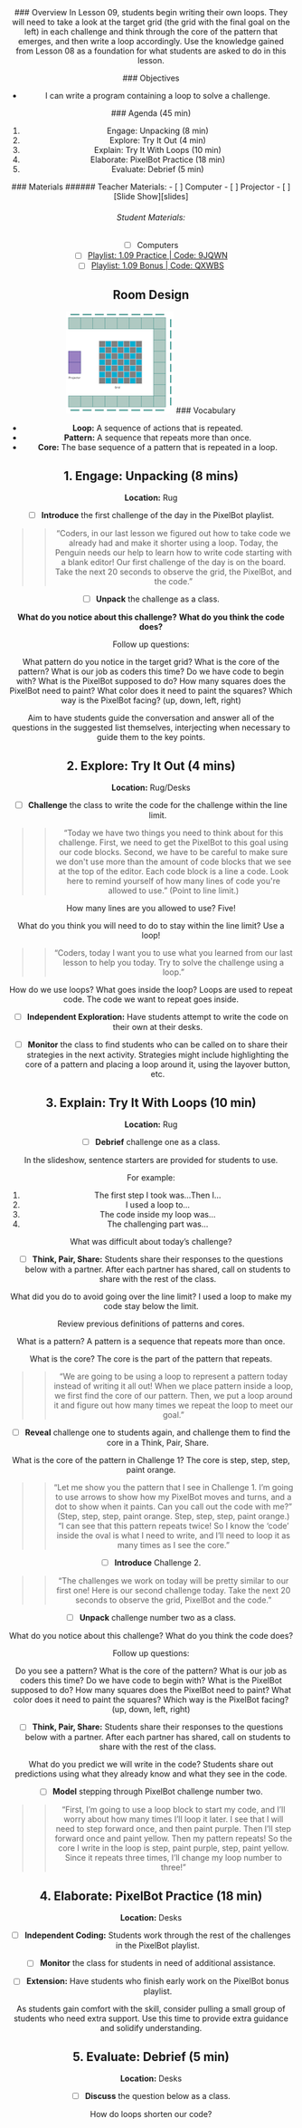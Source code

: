 <header class='header' title='Loops II' subtitle='Lesson 1.09'/>

<notable>
<iconp src='/icons/activity.png'>### Overview</iconp>
In Lesson 09, students begin writing their own loops. They will need to take a look at the target grid (the grid with the final goal on the left) in each challenge and think through the core of the pattern that emerges, and then write a loop accordingly. Use the knowledge gained from Lesson 08 as a foundation for what students are asked to do in this lesson.

<iconp src='/icons/objectives.png'>### Objectives</iconp>
- I can write a program containing a loop to solve a challenge.

<iconp src='/icons/agenda.png'>### Agenda (45 min)</iconp>
1. Engage: Unpacking (8 min)
1. Explore: Try It Out (4 min)
1. Explain: Try It With Loops (10 min)
1. Elaborate: PixelBot Practice (18 min)
1. Evaluate: Debrief (5 min)

<note>
<iconp src='/icons/materials.png'>### Materials</iconp>
###### Teacher Materials:
- [ ] Computer
- [ ] Projector
- [ ] [Slide Show][slides]

###### Student Materials:
- [ ] Computers
- [ ] [Playlist: 1.09 Practice | Code: 9JQWN][practice]
- [ ] [Playlist: 1.09 Bonus | Code: QXWBS][extension]
</note>

## Room Design
![room](/images/layout-grid.png)
<note>
<iconp src='/icons/vocab.png'>### Vocabulary</iconp>
- **Loop:** A sequence of actions that is repeated.
- **Pattern:** A sequence that repeats more than once.
- **Core:** The base sequence of a pattern that is repeated in a loop.
</note>

<pagebreak/>

## 1. Engage: Unpacking (8 mins)
**Location:** Rug

- [ ] **Introduce** the first challenge of the day in the PixelBot playlist.
>>“Coders, in our last lesson we figured out how to take code we already had and make it shorter using a loop. Today, the Penguin needs our help to learn how to write code starting with a blank editor! Our first challenge of the day is on the board. Take the next 20 seconds to observe the grid, the PixelBot, and the code.”

- [ ] **Unpack** the challenge as a class.

<iconp type='question'>**What do you notice about this challenge?**</iconp>
<iconp type='question'>**What do you think the code does?**</iconp>

Follow up questions:

<iconp type='question'>What pattern do you notice in the target grid?</iconp>
<iconp type='question'>What is the core of the pattern?</iconp>
<iconp type='question'>What is our job as coders this time?</iconp>
<iconp type='question'>Do we have code to begin with?</iconp>
<iconp type='question'>What is the PixelBot supposed to do?</iconp>
<iconp type='question'>How many squares does the PixelBot need to paint?</iconp>
<iconp type='question'>What color does it need to paint the squares?</iconp>
<iconp type='question'>Which way is the PixelBot facing? (up, down, left, right)</iconp>

<note type='tip'>Aim to have students guide the conversation and answer all of the questions in the suggested list themselves, interjecting when necessary to guide them to the key points. </note>

## 2. Explore: Try It Out (4 mins)
**Location:** Rug/Desks

- [ ] **Challenge** the class to write the code for the challenge within the line limit.
>>“Today we have two things you need to think about for this challenge. First, we need to get the PixelBot to this goal using our code blocks. Second, we have to be careful to make sure we don't use more than the amount of code blocks that we see at the top of the editor. Each code block is a line a code. Look here to remind yourself of how many lines of code you're allowed to use.” (Point to line limit.)

<iconp type='question'>How many lines are you allowed to use?</iconp>
<iconp type='answer'>Five!</iconp>

<iconp type='question'>What do you think you will need to do to stay within the line limit?</iconp>
<iconp type='answer'>Use a loop!</iconp>
>>“Coders, today I want you to use what you learned from our last lesson to help you today. Try to solve the challenge using a loop.”

<iconp type='question'>How do we use loops? What goes inside the loop?</iconp>
<iconp type='answer'>Loops are used to repeat code. The code we want to repeat goes inside.</iconp>

- [ ] **Independent Exploration:** Have students attempt to write the code on their own at their desks.

- [ ] **Monitor** the class to find students who can be called on to share their strategies in the next activity. Strategies might include highlighting the core of a pattern and placing a loop  around it, using the layover button, etc.

## 3. Explain: Try It With Loops (10 min)
**Location:** Rug

- [ ] **Debrief** challenge one as a class.

<note type='tip'>In the slideshow, sentence starters are provided for students to use.

For example:

1. The first step I took was...Then I…
1. I used a loop to…
1. The code inside my loop was…
1. The challenging part was...</note>

<iconp type='question'>What was difficult about today’s challenge?</iconp>

- [ ] **Think, Pair, Share:** Students share their responses to the questions below with a partner. After each partner has shared, call on students to share with the rest of the class.

<iconp type='question'>What did you do to avoid going over the line limit?</iconp>
<iconp type='answer'>I used a loop to make my code stay below the limit.</iconp>

Review previous definitions of patterns and cores.

<iconp type='question'>What is a pattern?</iconp>
<iconp type='answer'>A pattern is a sequence that repeats more than once.</iconp>

<iconp type='question'>What is the core?</iconp>
<iconp type='answer'>The core is the part of the pattern that repeats.</iconp>
>>“We are going to be using a loop to represent a pattern today instead of writing it all out! When we place pattern inside a loop, we first find the core of our pattern. Then, we put a loop around it and figure out how many times we repeat the loop to meet our goal.”

- [ ] **Reveal** challenge one to students again, and challenge them to find the core in a Think, Pair, Share.

<iconp type='question'>What is the core of the pattern in Challenge 1?</iconp>
<iconp type='answer'>The core is step, step, step, paint orange.</iconp>
>>“Let me show you the pattern that I see in Challenge 1. I’m going to use arrows to show how my PixelBot moves and turns, and a dot to show when it paints. Can you call out the code with me?” (Step, step, step, paint orange. Step, step, step, paint orange.)
“I can see that this pattern repeats twice! So I know the ‘code’ inside the oval is what I need to write, and I’ll need to loop it as many times as I see the core.”

- [ ] **Introduce** Challenge 2.
>>“The challenges we work on today will be pretty similar to our first one! Here is our second challenge today. Take the next 20 seconds to observe the grid, PixelBot and the code.”

- [ ] **Unpack** challenge number two as a class.

<iconp type='question'>What do you notice about this challenge?</iconp>
<iconp type='question'>What do you think the code does?</iconp>

Follow up questions:

<iconp type='question'>Do you see a pattern?</iconp>
<iconp type='question'>What is the core of the pattern?</iconp>
<iconp type='question'>What is our job as coders this time?</iconp>
<iconp type='question'>Do we have code to begin with?</iconp>
<iconp type='question'>What is the PixelBot supposed to do?</iconp>
<iconp type='question'>How many squares does the PixelBot need to paint?</iconp>
<iconp type='question'>What color does it need to paint the squares?</iconp>
<iconp type='question'>Which way is the PixelBot facing? (up, down, left, right)</iconp>

- [ ] **Think, Pair, Share:** Students share their responses to the questions below with a partner. After each partner has shared, call on students to share with the rest of the class.

<iconp type='question'>What do you predict we will write in the code?</iconp>
<iconp type='answer'>Students share out predictions using what they already know and what they see in the code.</iconp>

- [ ] **Model** stepping through PixelBot challenge number two.
>>“First, I’m going to use a loop block to start my code, and I’ll worry about how many times I’ll loop it later. I see that I will need to step forward once, and then paint purple. Then I’ll step forward once and paint yellow. Then my pattern repeats! So the core I write in the loop is step, paint purple, step, paint yellow. Since it repeats three times, I’ll change my loop number to three!”

## 4. Elaborate: PixelBot Practice (18 min)
**Location:** Desks

- [ ] **Independent Coding:** Students work through the rest of the challenges in the PixelBot playlist.

- [ ] **Monitor** the class for students in need of additional assistance.

- [ ] **Extension:** Have students who finish early work on the PixelBot bonus playlist.

<note type='tip'>As students gain comfort with the skill, consider pulling a small group of students who need extra support. Use this time to provide extra guidance and solidify understanding.</note>

## 5. Evaluate:  Debrief (5 min)
**Location:** Desks

- [ ] **Discuss** the question below as a class.

<iconp type='question'>How do loops shorten our code?</iconp>

</notable>

[slides]: https://drive.google.com/open?id=12abZyR7WxONbSjoLa0igVNFneoQrwacTEgt3xCmKhPo
[practice]:http://www.pixelbots.io/9JQWN
[extension]: http://www.pixelbots.io/QXWBS
